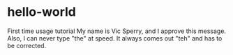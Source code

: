 # hello-world
First time usage tutorial
My name is Vic Sperry, and I approve this message.
Also, I can never type "the" at speed. It always comes out "teh" and has to be corrected.

